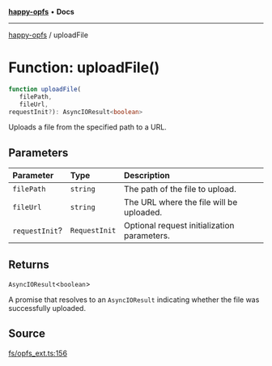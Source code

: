 [**happy-opfs**](../index.md) • **Docs**

***

[happy-opfs](../index.md) / uploadFile

# Function: uploadFile()

```ts
function uploadFile(
   filePath, 
   fileUrl, 
requestInit?): AsyncIOResult<boolean>
```

Uploads a file from the specified path to a URL.

## Parameters

| Parameter | Type | Description |
| :------ | :------ | :------ |
| `filePath` | `string` | The path of the file to upload. |
| `fileUrl` | `string` | The URL where the file will be uploaded. |
| `requestInit`? | `RequestInit` | Optional request initialization parameters. |

## Returns

`AsyncIOResult`\<`boolean`\>

A promise that resolves to an `AsyncIOResult` indicating whether the file was successfully uploaded.

## Source

[fs/opfs\_ext.ts:156](https://github.com/JiangJie/happy-opfs/blob/80a97ca3a4288ae6abeed9ee9e10ef7f0d31fc68/src/fs/opfs_ext.ts#L156)
